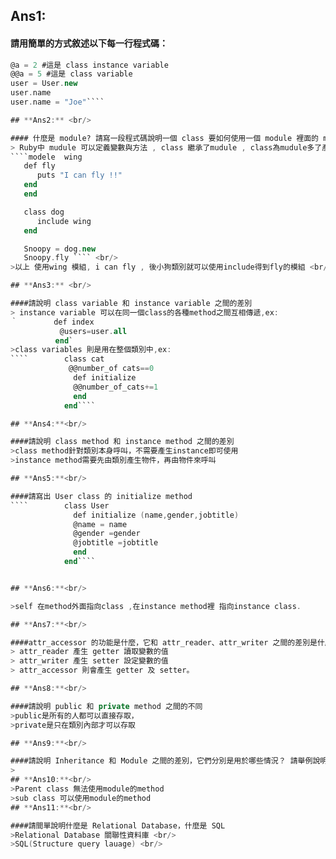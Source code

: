 ## **Ans1:** <br/>

#### 請用簡單的方式敘述以下每一行程式碼：

````a = 1 
@a = 2 #這是 class instance variable
@@a = 5 #這是 class variable
user = User.new
user.name
user.name = "Joe"````

## **Ans2:** <br/>

#### 什麼是 module? 請寫一段程式碼說明一個 class 要如何使用一個 module 裡面的 method? 
> Ruby中 mudule 可以定義變數與方法 , class 繼承了mudule , class為mudule多了產生實體能力擴充與繼承能力的擴充版 .<br/>
````modele  wing
   def fly
      puts "I can fly !!"
   end
   end

   class dog
      include wing
   end

   Snoopy = dog.new
   Snoopy.fly ```` <br/>
>以上 使用wing 模組, i can fly , 後小狗類別就可以使用include得到fly的模組 <br/>

## **Ans3:** <br/>

####請說明 class variable 和 instance variable 之間的差別
> instance variable 可以在同一個class的各種method之間互相傳遞,ex:
｀        def index
           @users=user.all
          end`
>class variables 則是用在整個類別中,ex:
````        class cat
             @@number_of cats==0
              def initialize
              @@number_of_cats+=1
              end
            end````

## **Ans4:**<br/> 

####請說明 class method 和 instance method 之間的差別
>class method針對類別本身呼叫，不需要產生instance即可使用
>instance method需要先由類別產生物件，再由物件來呼叫

## **Ans5:**<br/>

####請寫出 User class 的 initialize method
````        class User
              def initialize (name,gender,jobtitle)
              @name = name
              @gender =gender
              @jobtitle =jobtitle
              end
            end````


## **Ans6:**<br/>

>self 在method外面指向class ,在instance method裡 指向instance class.

## **Ans7:**<br/>

####attr_accessor 的功能是什麼，它和 attr_reader、attr_writer 之間的差別是什麼？
> attr_reader 產生 getter 讀取變數的值
> attr_writer 產生 setter 設定變數的值
> attr_accessor 則會產生 getter 及 setter。

## **Ans8:**<br/>

####請說明 public 和 private method 之間的不同
>public是所有的人都可以直接存取，
>private是只在類別內部才可以存取

## **Ans9:**<br/>

####請說明 Inheritance 和 Module 之間的差別，它們分別是用於哪些情況？ 請舉例說明
>
## **Ans10:**<br/>
>Parent class 無法使用module的method
>sub class 可以使用module的method
## **Ans11:**<br/>

####請間單說明什麼是 Relational Database，什麼是 SQL
>Relational Database 關聯性資料庫 <br/>
>SQL(Structure query lauage) <br/>

